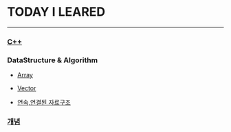# 
# TODAY I LEARED

---
### [C++](./C%2B%2B/FIrstTest.md)
### DataStructure & Algorithm
- [Array](./DataStructure%20%26%20Algorithm/Array/Array.md)

- [Vector](./DataStructure%20%26%20Algorithm/Vector/vector.md)

- [연속,연결된 자료구조](./DataStructure%20%26%20Algorithm/%EC%97%B0%EC%86%8D%2C%EC%97%B0%EA%B2%B0%EB%90%9C%20%EC%9E%90%EB%A3%8C%EA%B5%AC%EC%A1%B0/%EC%97%B0%EC%86%8D%EC%97%B0%EA%B2%B0%EB%90%9C%EC%9E%90%EB%A3%8C%EA%B5%AC%EC%A1%B0.md)

### [개념](./%EA%B0%9C%EB%85%90/%EB%B9%8C%EB%8D%94%20%ED%95%A8%EC%88%98%28builder%20function%29.txt)
